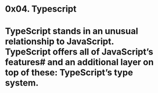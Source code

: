 # 0x04. Typescript
# TypeScript stands in an unusual relationship to JavaScript. TypeScript offers all of JavaScript’s features# and an additional layer on top of these: TypeScript’s type system.
